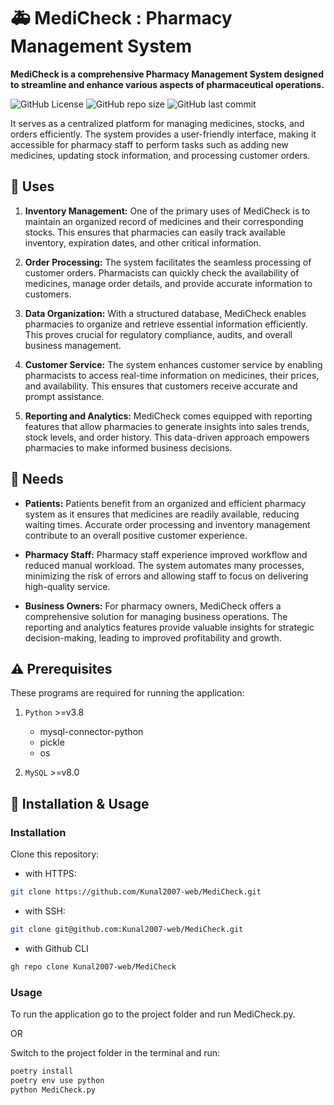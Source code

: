 # 🚑 MediCheck : Pharmacy Management System

**MediCheck is a comprehensive Pharmacy Management System designed to streamline and enhance various aspects of pharmaceutical operations.**

![GitHub License](https://img.shields.io/github/license/Kunal2007-web/MediCheck?style=for-the-badge)
![GitHub repo size](https://img.shields.io/github/repo-size/Kunal2007-web/MediCheck?style=for-the-badge)
![GitHub last commit](https://img.shields.io/github/last-commit/Kunal2007-web/MediCheck?style=for-the-badge&label=Last%20Commit)

It serves as a centralized platform for managing medicines, stocks, and orders efficiently. The system provides a user-friendly interface, making it accessible for pharmacy staff to perform tasks such as adding new medicines, updating stock information, and processing customer orders.

## 🔬 Uses

1. **Inventory Management:** One of the primary uses of MediCheck is to maintain an organized record of medicines and their corresponding stocks. This ensures that pharmacies can easily track available inventory, expiration dates, and other critical information.

2. **Order Processing:** The system facilitates the seamless processing of customer orders. Pharmacists can quickly check the availability of medicines, manage order details, and provide accurate information to customers.

3. **Data Organization:** With a structured database, MediCheck enables pharmacies to organize and retrieve essential information efficiently. This proves crucial for regulatory compliance, audits, and overall business management.

4. **Customer Service:** The system enhances customer service by enabling pharmacists to access real-time information on medicines, their prices, and availability. This ensures that customers receive accurate and prompt assistance.

5. **Reporting and Analytics:** MediCheck comes equipped with reporting features that allow pharmacies to generate insights into sales trends, stock levels, and order history. This data-driven approach empowers pharmacies to make informed business decisions.

## 💉 Needs

- **Patients:** Patients benefit from an organized and efficient pharmacy system as it ensures that medicines are readily available, reducing waiting times. Accurate order processing and inventory management contribute to an overall positive customer experience.

- **Pharmacy Staff:** Pharmacy staff experience improved workflow and reduced manual workload. The system automates many processes, minimizing the risk of errors and allowing staff to focus on delivering high-quality service.

- **Business Owners:** For pharmacy owners, MediCheck offers a
comprehensive solution for managing business operations. The reporting and analytics features provide valuable insights for strategic decision-making, leading to improved profitability and growth.

## ⚠️ Prerequisites

These programs are required for running the application:

1. `Python` >=v3.8
    - mysql-connector-python
    - pickle
    - os

2. `MySQL` >=v8.0

## 💾 Installation & Usage

### Installation

Clone this repository:

- with HTTPS:

```sh
git clone https://github.com/Kunal2007-web/MediCheck.git
```

- with SSH:

```sh
git clone git@github.com:Kunal2007-web/MediCheck.git
```

- with Github CLI

```sh
gh repo clone Kunal2007-web/MediCheck
```

### Usage

To run the application go to the project folder and run MediCheck.py.

OR

Switch to the project folder in the terminal and run:

```sh
poetry install
poetry env use python
python MediCheck.py
```
